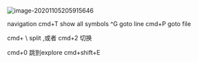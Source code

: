 ![image-20201105205915646](https://cdn.jsdelivr.net/gh/k2easy/picgo/2020/11/0520201105205915.png)



navigation 
cmd+T show all symbols
 ^G goto line 
cmd+P goto file 

cmd+ \ split  ,或者 cmd+2 切换

cmd+0 跳到explore  cmd+shift+E

